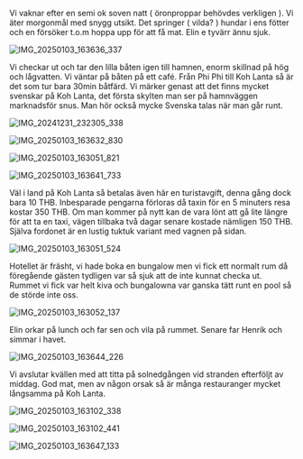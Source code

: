 

Vi vaknar efter en semi ok soven natt ( öronproppar behövdes verkligen ). Vi äter morgonmål med snygg utsikt. Det springer
( vilda? ) hundar i ens fötter och en försöker t.o.m 
hoppa upp för att få mat. Elin e tyvärr ännu sjuk.

![IMG_20250103_163636_337](https://github.com/user-attachments/assets/d6ff92b9-82b4-458c-bfc9-5dc8a298d6b6)


Vi checkar ut och tar den lilla båten igen till hamnen, enorm skillnad på hög och lågvatten. Vi väntar på båten på ett café. Från
Phi Phi till Koh Lanta så är det som tur bara 30min båtfärd. Vi märker genast att det finns mycket svenskar på Koh Lanta, det första skylten man ser på hamnväggen marknadsför snus. Man hör också mycke Svenska talas när man går runt.

![IMG_20241231_232305_338](https://github.com/user-attachments/assets/17e78b94-a343-40b0-b19d-fc8f8fd15c58)

![IMG_20250103_163632_830](https://github.com/user-attachments/assets/cff57c46-8725-4399-b0cb-454f9a37c81e)


![IMG_20250103_163051_821](https://github.com/user-attachments/assets/a583b991-b5e1-4529-a3c3-5bc4ebac9a0f)


![IMG_20250103_163641_733](https://github.com/user-attachments/assets/eed71681-3786-4f6f-b203-8def71a9b334)




Väl i land på Koh Lanta så betalas även här en turistavgift, denna gång dock bara 10 THB. Inbesparade pengarna förloras då taxin för en 5 minuters resa kostar 350 THB. Om man kommer på nytt kan de vara lönt att gå lite längre för att ta en taxi, vägen tillbaka två dagar senare kostade nämligen 150 THB. Själva fordonet är en lustig tuktuk variant med vagnen på sidan.

![IMG_20250103_163051_524](https://github.com/user-attachments/assets/bb2fa691-909f-47cd-84ac-378b99b00111)


Hotellet är fräsht, vi hade boka en bungalow men vi fick ett normalt rum då föregående gästen tydligen var så sjuk att de inte kunnat checka ut. Rummet vi fick var helt kiva och bungalowna var ganska tätt runt en pool så de störde inte oss.

![IMG_20250103_163052_137](https://github.com/user-attachments/assets/f7ca9727-55ea-4e7d-bfc7-d2316e55a6a1)


Elin orkar på lunch och far sen och vila på rummet. Senare far Henrik och simmar i havet.

![IMG_20250103_163644_226](https://github.com/user-attachments/assets/4c6de7bd-e28b-48fe-bb27-d8fb0a5ca1d2)

Vi avslutar kvällen med att titta på solnedgången vid stranden efterföljt av middag. God mat, men av någon orsak så är många restauranger mycket långsamma på Koh Lanta.

![IMG_20250103_163102_338](https://github.com/user-attachments/assets/ac124a00-6be6-41a7-a8ec-85143045f613)


![IMG_20250103_163102_441](https://github.com/user-attachments/assets/a8e782ee-5c51-422e-9485-0c7fd1af2ddd)


![IMG_20250103_163647_133](https://github.com/user-attachments/assets/45bc4d3a-65e7-4216-aa07-97747cf0c429)


